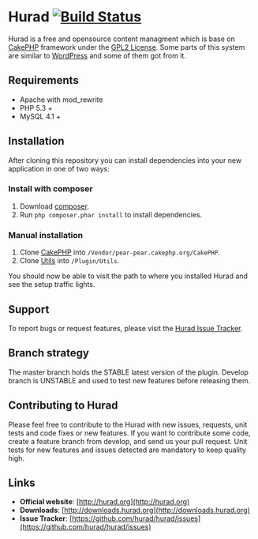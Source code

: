 # Hurad [![Build Status](https://secure.travis-ci.org/hurad/hurad.png)](http://travis-ci.org/hurad/hurad)
Hurad is a free and opensource content managment which is base on [CakePHP](http://cakephp.org) framework under
the [GPL2 License](https://github.com/hurad/hurad/blob/master/LICENSE.txt). Some parts of this system are similar to [WordPress](http://wordpress.org) and some of them got from it.

## Requirements ##

* Apache with mod_rewrite
* PHP 5.3 +
* MySQL 4.1 +

## Installation ##

After cloning this repository you can install dependencies into your new application
in one of two ways:

### Install with composer

1. Download [composer](http://getcomposer.org/doc/00-intro.md).
2. Run `php composer.phar install` to install dependencies.

### Manual installation

1. Clone [CakePHP](https://github.com/cakephp/cakephp) into `/Vendor/pear-pear.cakephp.org/CakePHP`.
2. Clone [Utils](https://github.com/CakeDC/utils) into `/Plugin/Utils`.

You should now be able to visit the path to where you installed Hurad and see the
setup traffic lights.

## Support ##

To report bugs or request features, please visit the [Hurad Issue Tracker](https://github.com/hurad/hurad/issues).

## Branch strategy ##

The master branch holds the STABLE latest version of the plugin.
Develop branch is UNSTABLE and used to test new features before releasing them.

## Contributing to Hurad ##

Please feel free to contribute to the Hurad with new issues, requests, unit tests and code fixes or new features. If you want to contribute some code, create a feature branch from develop, and send us your pull request. Unit tests for new features and issues detected are mandatory to keep quality high.

## Links ##

  * **Official website**: [http://hurad.org](http://hurad.org)
  * **Downloads**: [http://downloads.hurad.org](http://downloads.hurad.org)
  * **Issue Tracker**: [https://github.com/hurad/hurad/issues](https://github.com/hurad/hurad/issues)